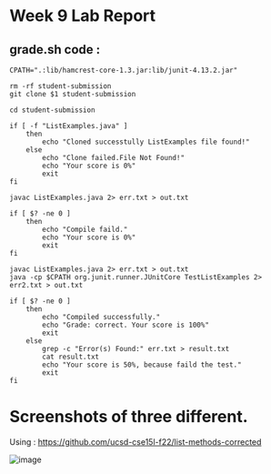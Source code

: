 # Week 9 Lab Report

## grade.sh code :

```
CPATH=".:lib/hamcrest-core-1.3.jar:lib/junit-4.13.2.jar"

rm -rf student-submission
git clone $1 student-submission

cd student-submission

if [ -f "ListExamples.java" ]
    then
        echo "Cloned successtully ListExamples file found!"
    else
        echo "Clone failed.File Not Found!"
        echo "Your score is 0%"
        exit 
fi

javac ListExamples.java 2> err.txt > out.txt

if [ $? -ne 0 ]
    then
        echo "Compile faild."
        echo "Your score is 0%"
        exit 
fi

javac ListExamples.java 2> err.txt > out.txt    
java -cp $CPATH org.junit.runner.JUnitCore TestListExamples 2> err2.txt > out.txt

if [ $? -ne 0 ]
    then
        echo "Compiled successfully."
        echo "Grade: correct. Your score is 100%"
        exit 
    else
        grep -c "Error(s) Found:" err.txt > result.txt
        cat result.txt
        echo "Your score is 50%, because faild the test."
        exit 
fi
```

# Screenshots of three different.

Using : https://github.com/ucsd-cse15l-f22/list-methods-corrected

![image](https://user-images.githubusercontent.com/114322721/204200631-4c6fccc6-4fd5-4c87-9876-b6f828655174.png)
